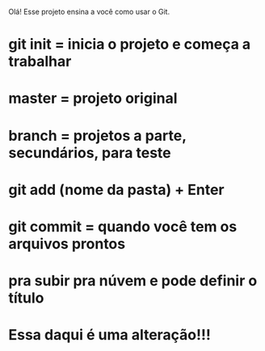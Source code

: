 Olá! Esse projeto ensina
a você como usar o Git.

# git init = inicia o projeto e começa a trabalhar

# master = projeto original

# branch = projetos a parte, secundários, para teste

# git add (nome da pasta) + Enter

# git commit = quando você tem os arquivos prontos 
# pra subir pra núvem e pode definir o título

# Essa daqui é uma alteração!!!